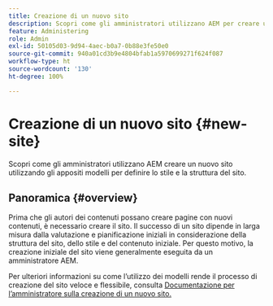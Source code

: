 ```yaml
---
title: Creazione di un nuovo sito
description: Scopri come gli amministratori utilizzano AEM per creare un nuovo sito utilizzando modelli di sito per definire lo stile e la struttura del sito.
feature: Administering
role: Admin
exl-id: 50105d03-9d94-4aec-b0a7-0b88e3fe50e0
source-git-commit: 940a01cd3b9e4804bfab1a5970699271f624f087
workflow-type: ht
source-wordcount: '130'
ht-degree: 100%

---
```


# Creazione di un nuovo sito {#new-site}

Scopri come gli amministratori utilizzano AEM creare un nuovo sito utilizzando gli appositi modelli per definire lo stile e la struttura del sito.

## Panoramica {#overview}

Prima che gli autori dei contenuti possano creare pagine con nuovi contenuti, è necessario creare il sito. Il successo di un sito dipende in larga misura dalla valutazione e pianificazione iniziali in considerazione della struttura del sito, dello stile e del contenuto iniziale. Per questo motivo, la creazione iniziale del sito viene generalmente eseguita da un amministratore AEM.

Per ulteriori informazioni su come l’utilizzo dei modelli rende il processo di creazione del sito veloce e flessibile, consulta [Documentazione per l’amministratore sulla creazione di un nuovo sito.](/help/sites-cloud/administering/site-creation/create-site.md)
